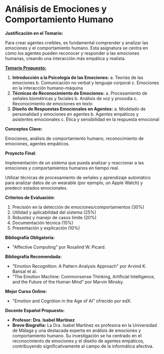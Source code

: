 # Análisis de Emociones y Comportamiento Humano

**Justificación en el Temario:**

Para crear agentes creíbles, es fundamental comprender y analizar las emociones y el comportamiento humano. Esta asignatura se centra en cómo los agentes pueden reconocer y responder a las emociones humanas, creando una interacción más empática y realista.

[**Temario Propuesto:**](Ana%CC%81lisis%20de%20Emociones%20y%20Comportamiento%20Humano%201c91a156aa3b4968a3e608292165e72b/Temario%20Propuesto%206849ef9e417b4a1098370b9f411db571.md)

1. **Introducción a la Psicología de las Emociones:**
a. Teorías de las emociones
b. Comunicación no verbal y lenguaje corporal
c. Emociones en la interacción humano-máquina
2. **Técnicas de Reconocimiento de Emociones:**
a. Procesamiento de señales biométricas y faciales
b. Análisis de voz y prosodia
c. Reconocimiento de emociones en texto
3. **Diseño de Respuestas Emocionales en Agentes:**
a. Modelado de personalidad y emociones en agentes
b. Agentes empáticos y asistentes emocionales
c. Ética y sensibilidad en la respuesta emocional

**Conceptos Clave:**

Emociones, análisis de comportamiento humano, reconocimiento de emociones, agentes empáticos.

**Proyecto Final**: 

Implementación de un sistema que pueda analizar y reaccionar a las emociones y comportamientos humanos en tiempo real.

Utilizar técnicas de procesamiento de señales y aprendizaje automático para analizar datos de un wearable (por ejemplo, un Apple Watch) y predecir estados emocionales.

**Criterios de Evaluación**:

1. Precisión en la detección de emociones/comportamientos (30%)
2. Utilidad y aplicabilidad del sistema (25%)
3. Robustez y manejo de casos límite (20%)
4. Documentación técnica (15%)
5. Presentación y explicación (10%)

**Bibliografía Obligatoria:**

- "Affective Computing" por Rosalind W. Picard.

**Bibliografía Recomendada:**

- "Emotion Recognition: A Pattern Analysis Approach" por Arvind K. Bansal et al.
- "The Emotion Machine: Commonsense Thinking, Artificial Intelligence, and the Future of the Human Mind" por Marvin Minsky.

**Mejor Curso Online:**

- "Emotion and Cognition in the Age of AI" ofrecido por edX.

**Docente Español Propuesto:**

- **Profesor: Dra. Isabel Martínez**
- **Breve Biografía:** La Dra. Isabel Martínez es profesora en la Universidad de Málaga y una destacada experta en análisis de emociones y comportamiento humano. Su investigación se ha centrado en el reconocimiento de emociones y el diseño de agentes empáticos, contribuyendo significativamente al campo de la informática afectiva.